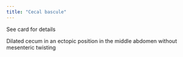 ```yaml
---
title: "Cecal bascule"
---
```

See card for details

Dilated cecum in an ectopic position in the middle abdomen without mesenteric twisting


